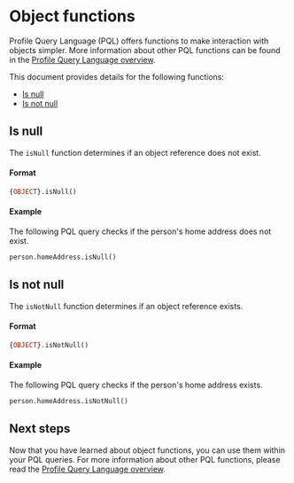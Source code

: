 # Object functions

Profile Query Language (PQL) offers functions to make interaction with objects simpler. More information about other PQL functions can be found in the [Profile Query Language overview](../profile_query_language.md).

This document provides details for the following functions:

- [Is null](#is-null)
- [Is not null](#is-not-null)

## Is null

The `isNull` function determines if an object reference does not exist.

#### Format

```sql
{OBJECT}.isNull()
```

#### Example

The following PQL query checks if the person's home address does not exist.

```sql
person.homeAddress.isNull()
```

## Is not null

The `isNotNull` function determines if an object reference exists.

#### Format

```sql
{OBJECT}.isNotNull()
```

#### Example

The following PQL query checks if the person's home address exists.

```sql
person.homeAddress.isNotNull()
```

## Next steps

Now that you have learned about object functions, you can use them within your PQL queries. For more information about other PQL functions, please read the [Profile Query Language overview](../profile_query_language.md).